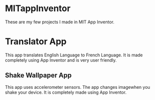 # MITappInventor
These are my few projects I made in MIT App Inventor.

<h1>Translator App </h1>
This app translates English Language to French Language. It is made completely using App Inventor and is very user friendly.
<h2>Shake Wallpaper App</h2>
This app uses accelerometer sensors. The app changes imagewhen you shake your device. It is completely made using App Inventor.

